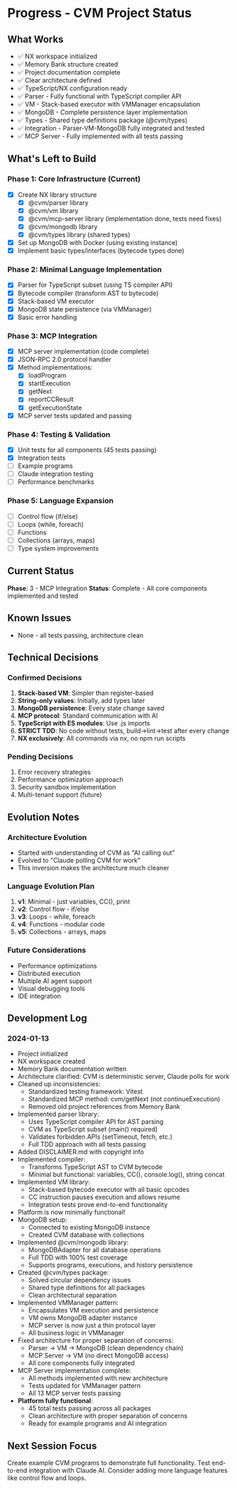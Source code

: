 # Progress - CVM Project Status

## What Works
- ✅ NX workspace initialized
- ✅ Memory Bank structure created
- ✅ Project documentation complete
- ✅ Clear architecture defined
- ✅ TypeScript/NX configuration ready
- ✅ Parser - Fully functional with TypeScript compiler API
- ✅ VM - Stack-based executor with VMManager encapsulation
- ✅ MongoDB - Complete persistence layer implementation
- ✅ Types - Shared type definitions package (@cvm/types)
- ✅ Integration - Parser-VM-MongoDB fully integrated and tested
- ✅ MCP Server - Fully implemented with all tests passing

## What's Left to Build

### Phase 1: Core Infrastructure (Current)
- [x] Create NX library structure
  - [x] @cvm/parser library
  - [x] @cvm/vm library
  - [x] @cvm/mcp-server library (implementation done, tests need fixes)
  - [x] @cvm/mongodb library
  - [x] @cvm/types library (shared types)
- [x] Set up MongoDB with Docker (using existing instance)
- [x] Implement basic types/interfaces (bytecode types done)

### Phase 2: Minimal Language Implementation
- [x] Parser for TypeScript subset (using TS compiler API)
- [x] Bytecode compiler (transform AST to bytecode)
- [x] Stack-based VM executor
- [x] MongoDB state persistence (via VMManager)
- [x] Basic error handling

### Phase 3: MCP Integration
- [x] MCP server implementation (code complete)
- [x] JSON-RPC 2.0 protocol handler
- [x] Method implementations:
  - [x] loadProgram
  - [x] startExecution
  - [x] getNext
  - [x] reportCCResult
  - [x] getExecutionState
- [x] MCP server tests updated and passing

### Phase 4: Testing & Validation
- [x] Unit tests for all components (45 tests passing)
- [x] Integration tests
- [ ] Example programs
- [ ] Claude integration testing
- [ ] Performance benchmarks

### Phase 5: Language Expansion
- [ ] Control flow (if/else)
- [ ] Loops (while, foreach)
- [ ] Functions
- [ ] Collections (arrays, maps)
- [ ] Type system improvements

## Current Status
**Phase**: 3 - MCP Integration
**Status**: Complete - All core components implemented and tested

## Known Issues
- None - all tests passing, architecture clean

## Technical Decisions

### Confirmed Decisions
1. **Stack-based VM**: Simpler than register-based
2. **String-only values**: Initially, add types later
3. **MongoDB persistence**: Every state change saved
4. **MCP protocol**: Standard communication with AI
5. **TypeScript with ES modules**: Use .js imports
6. **STRICT TDD**: No code without tests, build→lint→test after every change
7. **NX exclusively**: All commands via nx, no npm run scripts

### Pending Decisions
1. Error recovery strategies
2. Performance optimization approach
3. Security sandbox implementation
4. Multi-tenant support (future)

## Evolution Notes

### Architecture Evolution
- Started with understanding of CVM as "AI calling out"
- Evolved to "Claude polling CVM for work"
- This inversion makes the architecture much cleaner

### Language Evolution Plan
1. **v1**: Minimal - just variables, CC(), print
2. **v2**: Control flow - if/else
3. **v3**: Loops - while, foreach  
4. **v4**: Functions - modular code
5. **v5**: Collections - arrays, maps

### Future Considerations
- Performance optimizations
- Distributed execution
- Multiple AI agent support
- Visual debugging tools
- IDE integration

## Development Log

### 2024-01-13
- Project initialized
- NX workspace created
- Memory Bank documentation written
- Architecture clarified: CVM is deterministic server, Claude polls for work
- Cleaned up inconsistencies:
  - Standardized testing framework: Vitest
  - Standardized MCP method: cvm/getNext (not continueExecution)
  - Removed old project references from Memory Bank
- Implemented parser library:
  - Uses TypeScript compiler API for AST parsing
  - CVM as TypeScript subset (main() required)
  - Validates forbidden APIs (setTimeout, fetch, etc.)
  - Full TDD approach with all tests passing
- Added DISCLAIMER.md with copyright info
- Implemented compiler:
  - Transforms TypeScript AST to CVM bytecode
  - Minimal but functional: variables, CC(), console.log(), string concat
- Implemented VM library:
  - Stack-based bytecode executor with all basic opcodes
  - CC instruction pauses execution and allows resume
  - Integration tests prove end-to-end functionality
- Platform is now minimally functional!
- MongoDB setup:
  - Connected to existing MongoDB instance
  - Created CVM database with collections
- Implemented @cvm/mongodb library:
  - MongoDBAdapter for all database operations
  - Full TDD with 100% test coverage
  - Supports programs, executions, and history persistence
- Created @cvm/types package:
  - Solved circular dependency issues
  - Shared type definitions for all packages
  - Clean architectural separation
- Implemented VMManager pattern:
  - Encapsulates VM execution and persistence
  - VM owns MongoDB adapter instance
  - MCP server is now just a thin protocol layer
  - All business logic in VMManager
- Fixed architecture for proper separation of concerns:
  - Parser → VM → MongoDB (clean dependency chain)
  - MCP Server → VM (no direct MongoDB access)
  - All core components fully integrated
- MCP Server implementation complete:
  - All methods implemented with new architecture
  - Tests updated for VMManager pattern
  - All 13 MCP server tests passing
- **Platform fully functional**:
  - 45 total tests passing across all packages
  - Clean architecture with proper separation of concerns
  - Ready for example programs and AI integration

## Next Session Focus
Create example CVM programs to demonstrate full functionality. Test end-to-end integration with Claude AI. Consider adding more language features like control flow and loops.